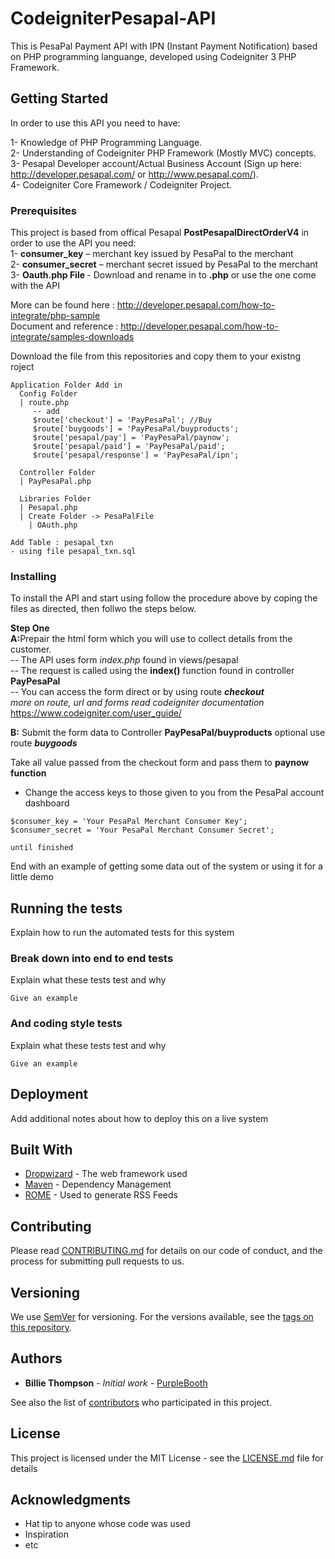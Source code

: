 # CodeigniterPesapal-API

This is PesaPal Payment API with IPN (Instant Payment Notification) based on PHP programming languange, developed using Codeigniter 3 PHP Framework.  

## Getting Started
In order to use this API you need to have:

1- Knowledge of PHP Programming Language. <br />
2- Understanding of Codeigniter PHP Framework (Mostly MVC) concepts. <br />
3- Pesapal Developer account/Actual Business Account (Sign up here:  http://developer.pesapal.com/ or http://www.pesapal.com/). <br />
4- Codeigniter Core Framework / Codeigniter Project. <br />

### Prerequisites

This project is based from offical Pesapal <b>PostPesapalDirectOrderV4</b> in order to use the API you need: <br>
1- <b>consumer_key</b> – merchant key issued by PesaPal to the merchant <br />
2- <b>consumer_secret</b> – merchant secret issued by PesaPal to the merchant <br />
3- <b>Oauth.php File </b> - Download and rename in to <b>.php</b> or use the one come with the API

More can be found here : http://developer.pesapal.com/how-to-integrate/php-sample <br />
Document and reference : http://developer.pesapal.com/how-to-integrate/samples-downloads <br />

Download the file from this repositories and copy them to your existng roject

```
Application Folder Add in
  Config Folder
  | route.php 
     -- add
     $route['checkout'] = 'PayPesaPal'; //Buy
     $route['buygoods'] = 'PayPesaPal/buyproducts';
     $route['pesapal/pay'] = 'PayPesaPal/paynow';
     $route['pesapal/paid'] = 'PayPesaPal/paid';
     $route['pesapal/response'] = 'PayPesaPal/ipn';

  Controller Folder
  | PayPesaPal.php

  Libraries Folder
  | Pesapal.php
  | Create Folder -> PesaPalFile
    | OAuth.php

Add Table : pesapal_txn 
- using file pesapal_txn.sql

```

### Installing

To install the API and start using follow the procedure above by coping the files as directed, then follwo the steps below. <br />

<b>Step One</b><br />
<b>A:</b>Prepair the html form which you will use to collect details from the customer. <br />
-- The API uses form <i>index.php</i> found in views/pesapal <br /> 
-- The request is called using the <b>index()</b> function found in controller <b>PayPesaPal</b> <br />
-- You can access the form direct or by using route <b><i>checkout</i></b> <br />
<i> more on route, url and forms read codeigniter documentation </i> https://www.codeigniter.com/user_guide/  <br />

<b>B:</b> Submit the form data to Controller <b>PayPesaPal/buyproducts</b> optional use route <b><i>buygoods</i></b> <br />
 
Take all value passed from the checkout form and pass them to <b>paynow function</b> <br />
- Change the access keys to those given to you from the PesaPal account dashboard<br />
```
$consumer_key = 'Your PesaPal Merchant Consumer Key'; 
$consumer_secret = 'Your PesaPal Merchant Consumer Secret';
```
```
until finished
```

End with an example of getting some data out of the system or using it for a little demo

## Running the tests

Explain how to run the automated tests for this system

### Break down into end to end tests

Explain what these tests test and why

```
Give an example
```

### And coding style tests

Explain what these tests test and why

```
Give an example
```

## Deployment

Add additional notes about how to deploy this on a live system

## Built With

* [Dropwizard](http://www.dropwizard.io/1.0.2/docs/) - The web framework used
* [Maven](https://maven.apache.org/) - Dependency Management
* [ROME](https://rometools.github.io/rome/) - Used to generate RSS Feeds

## Contributing

Please read [CONTRIBUTING.md](https://gist.github.com/PurpleBooth/b24679402957c63ec426) for details on our code of conduct, and the process for submitting pull requests to us.

## Versioning

We use [SemVer](http://semver.org/) for versioning. For the versions available, see the [tags on this repository](https://github.com/your/project/tags). 

## Authors

* **Billie Thompson** - *Initial work* - [PurpleBooth](https://github.com/PurpleBooth)

See also the list of [contributors](https://github.com/your/project/contributors) who participated in this project.

## License

This project is licensed under the MIT License - see the [LICENSE.md](LICENSE.md) file for details

## Acknowledgments

* Hat tip to anyone whose code was used
* Inspiration
* etc
